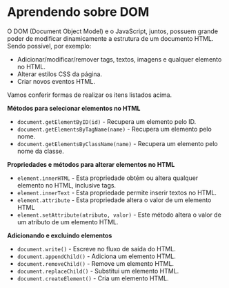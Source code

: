 # Aprendendo sobre DOM


O DOM (Document Object Model) e o JavaScript, juntos, possuem grande poder de modificar dinamicamente a estrutura de um documento HTML. Sendo possível, por exemplo:

* Adicionar/modificar/remover tags, textos, imagens e qualquer elemento no HTML.
* Alterar estilos CSS da página.
* Criar novos eventos HTML.

Vamos conferir formas de realizar os itens listados acima.

**Métodos para selecionar elementos no HTML**

* `document.getElementByID(id)` - Recupera um elemento pelo ID.
* `document.getElementsByTagName(name)` - Recupera um elemento pelo nome.
* `document.getElementsByClassName(name)` - Recupera um elemento pelo nome da classe.

**Propriedades e métodos para alterar elementos no HTML**

* `element.innerHTML` - Esta propriedade obtém ou altera qualquer elemento no HTML, inclusive tags.
* `element.innerText` - Esta propriedade permite inserir textos no HTML.
* `element.attribute` - Esta propriedade altera o valor de um elemento HTML
* `element.setAttribute(atributo, valor)` - Este método altera o valor de um atributo de um elemento HTML.

**Adicionando e excluindo elementos**

* `document.write()` - Escreve no fluxo de saída do HTML.
* `document.appendChild()` - Adiciona um elemento HTML.
* `document.removeChild()` - Remove um elemento HTML.
* `document.replaceChild()` - Substitui um elemento HTML.
* `document.createElement()` - Cria um elemento HTML.
